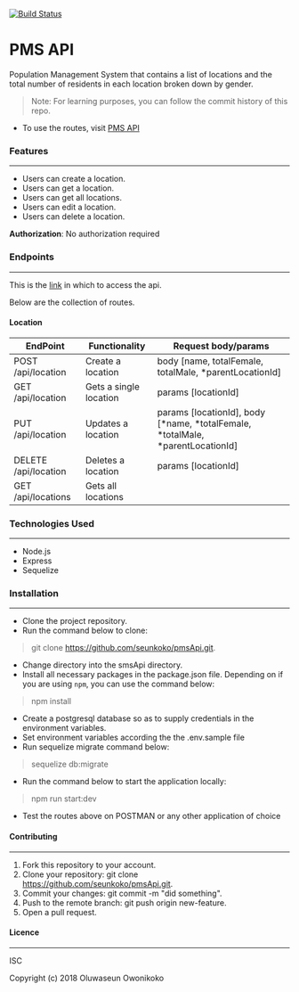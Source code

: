 [![Build Status](https://travis-ci.com/seunkoko/pmsApi.svg?branch=develop)](https://travis-ci.com/seunkoko/pmsApi)

# PMS API
Population Management System that contains a list of locations and the total number of residents in each location broken down by gender.

> Note: For learning purposes, you can follow the commit history of this repo.

* To use the routes, visit [PMS API](https://pms-api-staging.herokuapp.com/api)

### Features
---

* Users can create a location.
* Users can get a location.
* Users can get all locations.
* Users can edit a location.
* Users can delete a location.

**Authorization**:
No authorization required

### Endpoints
---

This is the [link](https://pms-api-staging.herokuapp.com/api) in which to access the api. 

Below are the collection of routes.


#### Location

EndPoint          |   Functionality    |    Request body/params
------------------|--------------------|--------------------------------------------------------------
POST /api/location  | Create a location   | body [name, totalFemale, totalMale, *parentLocationId]
GET /api/location   | Gets a single location | params [locationId]    
PUT /api/location   | Updates a location  | params [locationId], body [*name, *totalFemale, *totalMale, *parentLocationId]
DELETE /api/location | Deletes a location | params [locationId]
GET /api/locations  | Gets all locations |  


### Technologies Used
---

- Node.js
- Express
- Sequelize


### Installation
---

- Clone the project repository.
- Run the command below to clone:
> git clone https://github.com/seunkoko/pmsApi.git.
- Change directory into the smsApi directory.
- Install all necessary packages in the package.json file. Depending on if you are using `npm`, you can use the command below:
> npm install
- Create a postgresql database so as to supply credentials in the environment variables.
- Set environment variables according the the .env.sample file
- Run sequelize migrate command below:
> sequelize db:migrate
- Run the command below to start the application locally:
> npm run start:dev
- Test the routes above on POSTMAN or any other application of choice


#### Contributing
---

1. Fork this repository to your account.
2. Clone your repository: git clone https://github.com/seunkoko/pmsApi.git.
4. Commit your changes: git commit -m "did something".
5. Push to the remote branch: git push origin new-feature.
6. Open a pull request.

#### Licence
---

ISC

Copyright (c) 2018 Oluwaseun Owonikoko
